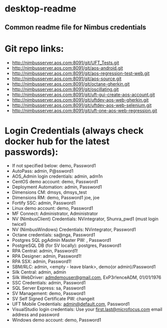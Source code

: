 # desktop-readme
## Common readme file for Nimbus credentials

# Git repo links:
- http://nimbusserver.aos.com:8091/git/UFT_Tests.git
- http://nimbusserver.aos.com:8091/git/aos-android.git
- http://nimbusserver.aos.com:8091/git/aos-regression-test-web.git
- http://nimbusserver.aos.com:8091/git/aos-source.git
- http://nimbusserver.aos.com:8091/git/octane-gherkin.git
- http://nimbusserver.aos.com:8091/git/oscillating.git
- http://nimbusserver.aos.com:8091/git/uft-gui-create-aos-account.git
- http://nimbusserver.aos.com:8091/git/uftdev-aos-web-gherkin.git
- http://nimbusserver.aos.com:8091/git/uftdev-aos-web-selenium.git
- http://nimbusserver.aos.com:8091/git/uft-one-aos-web-regression.git

# Login Credentials (always check docker hub for the latest passwords):
- If not specified below:           demo, Password1
- AutoPass:                         admin, P@ssword1
- AOS_Admin login credentials:      admin, adm1n
- CentOS demo account:              demo, Password1
- Deployment Automation:            admin, Password1
- Dimensions CM:                    dmsys, dmsys_test
- Dimensions RM:                    demo, Password1    joe, joe
- Fortify SSC:                      admin, Password1
- Linux demo account:               demo, Password1
- MF Connect:                       Administrator, Administrator
- NV (NimbusClient) Credentials:    NVintegrator, Shunra_pwd1 (must login twice!)
- NV (NimbusWindows) Credentials:   NVintegrator, Password1
- Octane credentials:               sa@nga, Password1 
- Postgres SQL pgAdmin Master PW:   <blank>, Password1
- PostgreSQL DB (for SV locally):   postgres, Password1
- RPA Central:                      admin, Password1!
- RPA Designer:                     admin, Password1!
- RPA SSX:                          admin, Password1!
- SBM/RLC:                          admin, <empty - leave blank>, demo(or admin)/Password1
- Silk Central:                     admin, admin
- Silk WebDriver:                   admdemouser@gmail.com, ExP3r!enceADM, 01/01/1976
- SSC Credentials:                  admin, Password1
- SQL Server Express:               sa, Password1
- SV Management:                    demo, Password1
- SV Self Signed Certificate PW:    changeit
- UFT Mobile Credentials:           admin@default.com, Password1
- VisualStudio login credentials:   Use your first.last@microfocus.com email address and password
- Windows demo account:             demo, Password1
